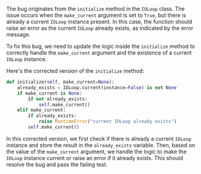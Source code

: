 The bug originates from the `initialize` method in the `IOLoop` class. The issue occurs when the `make_current` argument is set to `True`, but there is already a current `IOLoop` instance present. In this case, the function should raise an error as the current `IOLoop` already exists, as indicated by the error message.

To fix this bug, we need to update the logic inside the `initialize` method to correctly handle the `make_current` argument and the existence of a current `IOLoop` instance.

Here's the corrected version of the `initialize` method:
```python
def initialize(self, make_current=None):
    already_exists = IOLoop.current(instance=False) is not None
    if make_current is None:
        if not already_exists:
            self.make_current()
    elif make_current:
        if already_exists:
            raise RuntimeError("current IOLoop already exists")
        self.make_current()
```
In this corrected version, we first check if there is already a current `IOLoop` instance and store the result in the `already_exists` variable. Then, based on the value of the `make_current` argument, we handle the logic to make the `IOLoop` instance current or raise an error if it already exists. This should resolve the bug and pass the failing test.